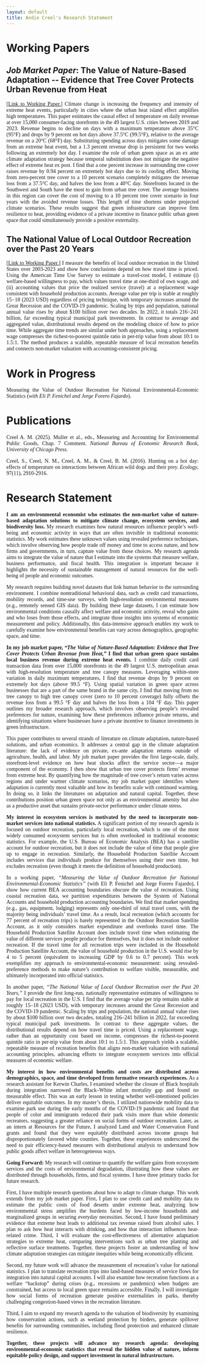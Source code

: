 ```yaml
---
layout: default
title: Andie Creel's Research Statement
---
```

<style>
  p { 
    font-family: Georgia, serif; 
    text-align: justify; /* Ensures text is flush on both left and right sides */
  }
</style>

# Working Papers

## *Job Market Paper*: The Value of Nature-Based Adaptation -- Evidence that Tree Cover Protects Urban Revenue from Heat

\[[Link to Working Paper.](working_papers/creel_jmp.pdf)\] Climate change is increasing the frequency and intensity of extreme heat events, particularly in cities where the urban heat island effect amplifies high temperatures. This paper estimates the causal effect of temperature on daily revenue at over 15,000 consumer-facing storefronts in the 49 largest U.S. cities between 2019 and 2023. Revenue begins to decline on days with a maximum temperature above 35°C (95°F) and drops by 9 percent on hot days above 37.5°C (99.5°F), relative to the average revenue on a 20°C (68°F) day. Substituting spending across days mitigates some damage from an extreme heat event, but a 1.3 percent revenue drop is persistent for two weeks following an extremely hot day. I examine the role of urban green space as an ex ante climate adaptation strategy because temporal substitution does not mitigate the negative effect of extreme heat ex post. I find that a one percent increase in surrounding tree cover raises revenue by 0.94 percent on extremely hot days due to its cooling effect. Moving from zero-percent tree cover to a 10 percent scenario completely mitigates the revenue loss from a 37.5°C day, and halves the loss from a 40°C day. Storefronts located in the Southwest and South have the most to gain from urban tree cover. The average business in this region can cover the cost of moving to a 10 percent tree cover scenario in four years with the avoided revenue losses. This length of time shortens under projected climate scenarios. These results suggest that green infrastructure can improve firm resilience to heat, providing evidence of a private incentive to finance public urban green space that could simultaneously provide a positive externality.

## The National Value of Local Outdoor Recreation over the Past 20 Years

\[[Link to Working Paper.](working_papers/creel_local_recreation.pdf)\] I measure the benefits of local outdoor recreation in the United States over 2003-2023 and show how conclusions depend on how travel time is priced. Using the American Time Use Survey to estimate a travel-cost model, I estimate (i) welfare-based willingness to pay, which values travel time at one-third of own wage, and (ii) accounting values that price the realized service (travel) at a replacement wage consistent with household production accounts. Average value per trip is stable at roughly $15-$18 (2023 USD) regardless of pricing technique, with temporary increases around the Great Recession and the COVID-19 pandemic. Scaling by trips and population, national annual value rises by about $100 billion over two decades. In 2022, it totals $216-$241 billion, far exceeding typical municipal park investments. In contrast to average and aggregated value, distributional results depend on the modeling choice of how to price time. While aggregate time trends are similar under both approaches, using a replacement wage compresses the richest-to-poorest quintile ratio in per-trip value from about 10:1 to 1.5:1. The method produces a scalable, repeatable measure of local recreation benefits and connects non-market valuation with accounting-consistent pricing. 

# Work in Progress 
Measuring the Value of Outdoor Recreation for National Environmental-Economic Statistics (*with Eli P. Fenichel and Jorge Forero Fajardo*).


# Publications 
Creel A. M. (2025). Muller et al., eds., Measuring and Accounting for Environmental Public Goods, Chap. 7 Comment. *National Bureau of Economic Research Book, University of Chicago Press.*

Creel, S., Creel, N. M., Creel, A. M., & Creel, B. M. (2016). Hunting on a hot day: effects of temperature on interactions between African wild dogs and their prey. *Ecology*, 97(11), 2910-2916.

# Research Statement

**I am an environmental economist who estimates the non-market value of nature-based adaptation solutions to mitigate climate change, ecosystem services, and biodiversity loss.**  My research examines how natural resources influence people’s well-being and economic activity in ways that are often invisible in traditional economic statistics. My work estimates these unknown values using revealed preference techniques, which involve observing how people trade off money and time to access nature, and how firms and governments, in turn, capture value from those choices. My research agenda aims to integrate the value of nature that I estimate into the systems that measure welfare, business performance, and fiscal health. This integration is important because it highlights the necessity of sustainable management of natural resources for the well-being of people and economic outcomes.

My research requires building novel datasets that link human behavior to the surrounding environment. I combine nontraditional behavioral data, such as credit card transactions, mobility records, and time-use surveys, with high-resolution environmental measures (e.g., remotely sensed GIS data). By building these large datasets, I can estimate how environmental conditions causally affect welfare and economic activity, reveal who gains and who loses from those effects, and integrate those insights into systems of economic measurement and policy. Additionally, this data-intensive approach enables my work to carefully examine how environmental benefits can vary across demographics, geographic space, and time.

**In my job market paper, *“The Value of Nature-Based Adaptation: Evidence that Tree Cover Protects Urban Revenue from Heat,”* I find that urban green space sustains local business revenue during extreme heat events.** I combine daily credit card transaction data from over 15,000 storefronts in the 49 largest U.S. metropolitan areas with high-resolution temperature and tree canopy measures. Leveraging within-store variation in daily maximum temperatures, I find that revenue drops by 9 percent on extremely hot days (above 99.5 °F). Using spatial variation in green space across businesses that are a part of the same brand in the same city, I find that moving from no tree canopy to high tree canopy cover (zero to 10 percent coverage) fully offsets the revenue loss from a 99.5 °F day and halves the loss from a 104 °F day. This paper outlines my broader research approach, which involves observing people’s revealed preferences for nature, examining how these preferences influence private returns, and identifying situations where businesses have a private incentive to finance investments in green infrastructure.

This paper contributes to several strands of literature on climate adaptation, nature-based solutions, and urban economics. It addresses a central gap in the climate adaptation literature: the lack of evidence on private, ex-ante adaptation returns outside of agriculture, health, and labor. My job market paper provides the first large-scale, daily, storefront-level evidence on how heat shocks affect the service sector—a major component of the economy.  I then show that urban tree cover protects firms’ revenue from extreme heat. By quantifying how the magnitude of tree cover’s return varies across regions and under warmer climate scenarios, my job market paper identifies where adaptation is currently most valuable and how its benefits scale with continued warming. In doing so, it links the literatures on adaptation and natural capital. Together, these contributions position urban green space not only as an environmental amenity but also as a productive asset that sustains private-sector performance under climate stress.

**My interest in ecosystem services is motivated by the need to incorporate non-market services into national statistics.** A significant portion of my research agenda is focused on outdoor recreation, particularly local recreation, which is one of the most widely consumed ecosystem services but is often overlooked in traditional economic statistics. For example, the U.S. Bureau of Economic Analysis (BEA) has a satellite account for outdoor recreation, but it does not include the value of time that people give up to engage in recreation. Similarly, the Household Production Satellite Account includes services that individuals produce for themselves using their own time, but excludes recreation (even though it meets the definition of household production).

In a working paper, *“Measuring the Value of Outdoor Recreation for National Environmental-Economic Statistics”* (with Eli P. Fenichel and Jorge Forero Fajardo), I show how current BEA accounting boundaries obscure the value of recreation. Using coastal recreation data, we partition expenditures between the System of National Accounts and household production accounting boundaries. We find that market spending (e.g., gas, equipment, lodging) represents only one-third of total travel costs, with the majority being individuals’ travel time. As a result, local recreation (which accounts for 77 percent of recreation trips) is barely represented in the Outdoor Recreation Satellite Account, as it only considers market expenditure and overlooks travel time. The Household Production Satellite Account does include travel time when estimating the value of different services people produce for themselves, but it does not include outdoor recreation. If the travel time for all recreation trips were included in the Household Production Satellite Account, the value of household production in the U.S. would rise by 4 to 5 percent (equivalent to increasing GDP by 0.6 to 0.7 percent). This work exemplifies my approach to environmental-economic measurement: using revealed-preference methods to make nature’s contribution to welfare visible, measurable, and ultimately incorporated into official statistics.

In another paper, *“The National Value of Local Outdoor Recreation over the Past 20 Years,”* I provide the first long-run, nationally representative estimates of willingness to pay for local recreation in the U.S. I find that the average value per trip remains stable at roughly $15–$18 (2023 USD), with temporary increases around the Great Recession and the COVID-19 pandemic. Scaling by trips and population, the national annual value rises by about $100 billion over two decades, totaling $216–$241 billion in 2022, far exceeding typical municipal park investments. In contrast to these aggregate values, the distributional results depend on how travel time is priced. Using a replacement wage, rather than an opportunity cost based on income, compresses the richest-to-poorest quintile ratio in per-trip value from about 10:1 to 1.5:1. This approach yields a scalable, repeatable measure of recreation benefits that aligns non-market valuation with national accounting principles, advancing efforts to integrate ecosystem services into official measures of economic welfare.

**My interest in how environmental benefits and costs are distributed across demographics, space, and time developed from formative research experiences.** As a research assistant for Kerwin Charles, I examined whether the closure of Black hospitals during integration narrowed the Black–White infant mortality gap and found no measurable effect. This was an early lesson in testing whether well-intentioned policies deliver equitable outcomes. In my master’s thesis, I utilized nationwide mobility data to examine park use during the early months of the COVID-19 pandemic and found that people of color and immigrants reduced their park visits more than white domestic recreators, suggesting a greater reliance on social forms of outdoor recreation. Later, as an intern at Resources for the Future, I analyzed Land and Water Conservation Fund grants and found that they were equitably distributed across income groups but disproportionately favored white counties. Together, these experiences underscored the need to pair efficiency-based measures with distributional analysis to understand how public goods affect welfare in heterogeneous ways.

**Going Forward:** My research will continue to quantify the welfare gains from ecosystem services and the costs of environmental degradation, illustrating how these values are distributed through households, firms, and fiscal systems. I have three primary tracks for future research. 

First, I have multiple research questions about how to adapt to climate change. This work extends from my job market paper. First, I plan to use credit card and mobility data to estimate the public costs of food deserts under extreme heat, analyzing how environmental stress amplifies the burdens faced by low-income households and marginalized groups in securing everyday necessities. Second, I have found preliminary evidence that extreme heat leads to additional tax revenue raised from alcohol sales. I plan to ask how heat interacts with drinking, and how that interaction influences heat-related crime. Third, I will evaluate the cost-effectiveness of alternative adaptation strategies to extreme heat, comparing interventions such as urban tree planting and reflective surface treatments. Together, these projects foster an understanding of how climate adaptation strategies can mitigate inequities while being economically efficient.

Second, my future work will advance the measurement of recreation’s value for national statistics. I plan to translate recreation trips into land-based measures of service flows for integration into natural capital accounts. I will also examine how recreation functions as a welfare “backstop” during crises (e.g., recessions or pandemics) when budgets are constrained, but access to local green space remains accessible. Finally, I will investigate how social forms of recreation generate positive externalities in parks, thereby challenging congestion-based views in the recreation literature.

Third, I aim to expand my research agenda to the valuation of biodiversity by examining how conservation actions, such as wetland protection by birders, generate spillover benefits for surrounding communities, including flood protection and enhanced climate resilience.

**Together, these projects will advance my research agenda: developing environmental-economic statistics that reveal the hidden value of nature, inform equitable policy design, and support investment in natural infrastructure.**





